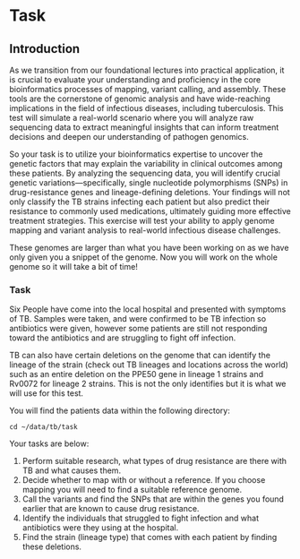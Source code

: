 # Task

## Introduction

As we transition from our foundational lectures into practical application, it is crucial to evaluate your understanding and proficiency in the core bioinformatics processes of mapping, variant calling, and assembly. These tools are the cornerstone of genomic analysis and have wide-reaching implications in the field of infectious diseases, including tuberculosis. This test will simulate a real-world scenario where you will analyze raw sequencing data to extract meaningful insights that can inform treatment decisions and deepen our understanding of pathogen genomics.

So your task is to utilize your bioinformatics expertise to uncover the genetic factors that may explain the variability in clinical outcomes among these patients. By analyzing the sequencing data, you will identify crucial genetic variations—specifically, single nucleotide polymorphisms (SNPs) in drug-resistance genes and lineage-defining deletions. Your findings will not only classify the TB strains infecting each patient but also predict their resistance to commonly used medications, ultimately guiding more effective treatment strategies. This exercise will test your ability to apply genome mapping and variant analysis to real-world infectious disease challenges.

These genomes are larger than what you have been working on as we have only given you a snippet of the genome. Now you will work on the whole genome so it will take a bit of time!

### Task

Six People have come into the local hospital and presented with symptoms of TB. Samples were taken, and were confirmed to be TB infection so antibiotics were given, however some patients are still not responding toward the antibiotics and are struggling to fight off infection. 

TB can also have certain deletions on the genome that can identify the lineage of the strain (check out TB lineages and locations across the world) such as an entire deletion on the PPE50 gene in lineage 1 strains and Rv0072 for lineage 2 strains. This is not the only identifies but it is what we will use for this test.

You will find the patients data within the following directory:

```
cd ~/data/tb/task

```

Your tasks are below:

1. Perform suitable research, what types of drug resistance are there with TB and what causes them. 
2. Decide whether to map with or without a reference. If you choose mapping you will need to find a suitable reference genome.
3. Call the variants and find the SNPs that are within the genes you found earlier that are known to cause drug resistance.
4. Identify the individuals that struggled to fight infection and what antibiotics were they using at the hospital.
5. Find the strain (lineage type) that comes with each patient by finding these deletions.